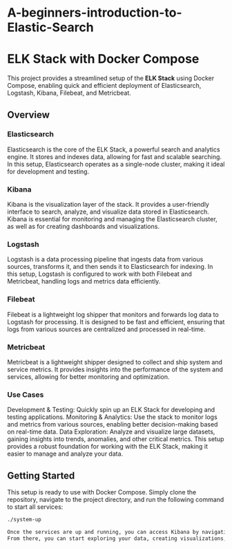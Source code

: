 # A-beginners-introduction-to-Elastic-Search

# **ELK Stack with Docker Compose**

This project provides a streamlined setup of the **ELK Stack** using Docker Compose, enabling quick and efficient deployment of Elasticsearch, Logstash, Kibana, Filebeat, and Metricbeat.

## **Overview**

### **Elasticsearch**
Elasticsearch is the core of the ELK Stack, a powerful search and analytics engine. It stores and indexes data, allowing for fast and scalable searching. In this setup, Elasticsearch operates as a single-node cluster, making it ideal for development and testing.

### **Kibana**
Kibana is the visualization layer of the stack. It provides a user-friendly interface to search, analyze, and visualize data stored in Elasticsearch. Kibana is essential for monitoring and managing the Elasticsearch cluster, as well as for creating dashboards and visualizations.

### **Logstash**
Logstash is a data processing pipeline that ingests data from various sources, transforms it, and then sends it to Elasticsearch for indexing. In this setup, Logstash is configured to work with both Filebeat and Metricbeat, handling logs and metrics data efficiently.

### **Filebeat**
Filebeat is a lightweight log shipper that monitors and forwards log data to Logstash for processing. It is designed to be fast and efficient, ensuring that logs from various sources are centralized and processed in real-time.

### **Metricbeat**
Metricbeat is a lightweight shipper designed to collect and ship system and service metrics. It provides insights into the performance of the system and services, allowing for better monitoring and optimization.

### **Use Cases**

Development & Testing: Quickly spin up an ELK Stack for developing and testing applications.
Monitoring & Analytics: Use the stack to monitor logs and metrics from various sources, enabling better decision-making based on real-time data.
Data Exploration: Analyze and visualize large datasets, gaining insights into trends, anomalies, and other critical metrics.
This setup provides a robust foundation for working with the ELK Stack, making it easier to manage and analyze your data.

## **Getting Started**

This setup is ready to use with Docker Compose. Simply clone the repository, navigate to the project directory, and run the following command to start all services:

```bash
./system-up

Once the services are up and running, you can access Kibana by navigating to http://localhost:5601 in your web browser.
From there, you can start exploring your data, creating visualizations, and monitoring the health of your Elasticsearch cluster.
